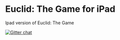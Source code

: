 Euclid: The Game for iPad
===========

Ipad version of Euclid: The Game


[![Gitter chat](https://badges.gitter.im/euclidthegame.png)](https://gitter.im/euclidthegame)
